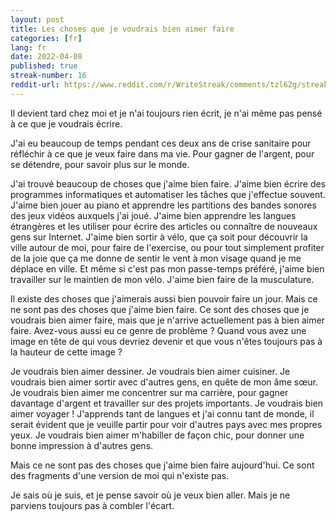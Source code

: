 ```yaml
---
layout: post
title: Les choses que je voudrais bien aimer faire
categories: [fr]
lang: fr
date: 2022-04-08
published: true
streak-number: 16
reddit-url: https://www.reddit.com/r/WriteStreak/comments/tzl62g/streak_16_les_choses_que_je_voudrais_bien_aimer/
---
```

Il devient tard chez moi et je n'ai toujours rien écrit, je n'ai même pas pensé à ce que je voudrais écrire.

J'ai eu beaucoup de temps pendant ces deux ans de crise sanitaire pour réfléchir à ce que je veux faire dans ma vie. Pour gagner de l'argent, pour se détendre, pour savoir plus sur le monde.

J'ai trouvé beaucoup de choses que j'aime bien faire. J'aime bien écrire des programmes informatiques et automatiser les tâches que j'effectue souvent. J'aime bien jouer au piano et apprendre les partitions des bandes sonores des jeux vidéos auxquels j'ai joué. J'aime bien apprendre les langues étrangères et les utiliser pour écrire des articles ou connaître de nouveaux gens sur Internet. J'aime bien sortir à vélo, que ça soit pour découvrir la ville autour de moi, pour faire de l'exercise, ou pour tout simplement profiter de la joie que ça me donne de sentir le vent à mon visage quand je me déplace en ville. Et même si c'est pas mon passe-temps préféré, j'aime bien travailler sur le maintien de mon vélo. J'aime bien faire de la musculature.

Il existe des choses que j'aimerais aussi bien pouvoir faire un jour. Mais ce ne sont pas des choses que j'aime bien faire. Ce sont des choses que je voudrais bien aimer faire, mais que je n'arrive actuellement pas à bien aimer faire. Avez-vous aussi eu ce genre de problème ? Quand vous avez une image en tête de qui vous devriez devenir et que vous n'êtes toujours pas à la hauteur de cette image ?

Je voudrais bien aimer dessiner. Je voudrais bien aimer cuisiner. Je voudrais bien aimer sortir avec d'autres gens, en quête de mon âme sœur. Je voudrais bien aimer me concentrer sur ma carrière, pour gagner davantage d'argent et travailler sur des projets importants. Je voudrais bien aimer voyager ! J'apprends tant de langues et j'ai connu tant de monde, il serait évident que je veuille partir pour voir d'autres pays avec mes propres yeux. Je voudrais bien aimer m'habiller de façon chic, pour donner une bonne impression à d'autres gens.

Mais ce ne sont pas des choses que j'aime bien faire aujourd'hui. Ce sont des fragments d'une version de moi qui n'existe pas.

Je sais où je suis, et je pense savoir où je veux bien aller. Mais je ne parviens toujours pas à combler l'écart.
